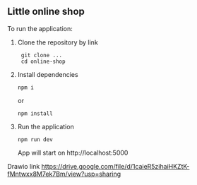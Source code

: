 ## Little online shop

To run the application:
1) Clone the repository by link
   ```shell
    git clone ...
    cd online-shop
   ```
2) Install dependencies
    ```shell
    npm i
    ```
   or
    ```shell
    npm install
    ```
3) Run the application
    ```shell
    npm run dev
    ```
   App will start on http://localhost:5000



Drawio link https://drive.google.com/file/d/1caieR5zihaiHKZtK-fMntwxx8M7ek7Bm/view?usp=sharing
